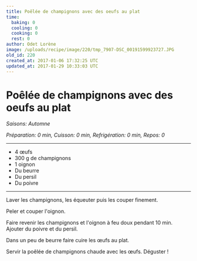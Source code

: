 ```yaml
---
title: Poêlée de champignons avec des oeufs au plat
time:
  baking: 0
  cooling: 0
  cooking: 0
  rest: 0
author: Odet Lorène
image: /uploads/recipe/image/220/tmp_7907-DSC_00191599923727.JPG
old_id: 220
created_at: 2017-01-06 17:32:25 UTC
updated_at: 2017-01-29 10:33:03 UTC
---
```


# Poêlée de champignons avec des oeufs au plat



*Saisons: Automne*

*Préparation: 0 min, Cuisson: 0 min, Refrigération: 0 min, Repos: 0*

---

- 4 œufs
- 300 g de champignons
- 1 oignon
- Du beurre
- Du persil
- Du poivre

---

Laver les champignons, les équeuter puis les couper finement.

Peler et couper l'oignon.

Faire revenir les champignons et l'oignon à feu doux pendant 10 min. Ajouter du poivre et du persil.

Dans un peu de beurre faire cuire les œufs au plat.

Servir la poêlée de champignons chaude avec les œufs. Déguster ! 
